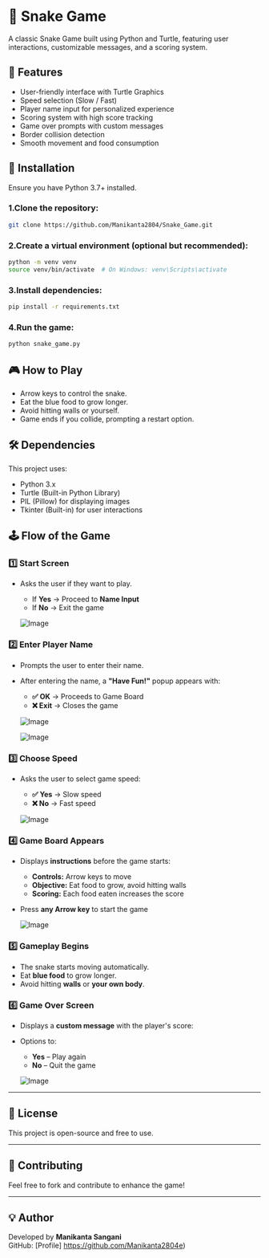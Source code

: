 # 🐍 Snake Game

A classic Snake Game built using Python and Turtle, featuring user interactions, customizable messages, and a scoring system.



## 📌 Features

- User-friendly interface with Turtle Graphics
- Speed selection (Slow / Fast)
- Player name input for personalized experience
- Scoring system with high score tracking
- Game over prompts with custom messages
- Border collision detection
- Smooth movement and food consumption



## 🔧 Installation

Ensure you have Python 3.7+ installed.

### 1.Clone the repository:

```bash
git clone https://github.com/Manikanta2804/Snake_Game.git


```
### 2.Create a virtual environment (optional but recommended):

```bash
python -m venv venv
source venv/bin/activate  # On Windows: venv\Scripts\activate
```
### 3.Install dependencies:

```bash
pip install -r requirements.txt
```
### 4.Run the game:

```bash
python snake_game.py

```


## 🎮 How to Play

- Arrow keys to control the snake.
- Eat the blue food to grow longer.
- Avoid hitting walls or yourself.
- Game ends if you collide, prompting a restart option.
##  🛠️ Dependencies

This project uses:
- Python 3.x
- Turtle (Built-in Python Library)
- PIL (Pillow) for displaying images
- Tkinter (Built-in) for user interactions


## 🕹️ Flow of the Game  

### 1️⃣ Start Screen  
- Asks the user if they want to play.  
  - If **Yes** → Proceed to **Name Input**  
  - If **No** → Exit the game  

  ![Image](https://github.com/user-attachments/assets/fbd80b74-e0f3-44d2-bfa2-6da1cec6a3d9) 

### 2️⃣ Enter Player Name  
- Prompts the user to enter their name.  
- After entering the name, a **"Have Fun!"** popup appears with:  
  - **✅ OK** → Proceeds to Game Board  
  - **❌ Exit** → Closes the game  

  ![Image](https://github.com/user-attachments/assets/5210a40f-8f92-4a1b-a7fd-c5a92b00c728) 

  ![Image](https://github.com/user-attachments/assets/da02ecd1-54c8-46e4-9b43-820e71e271bc)

### 3️⃣ Choose Speed  
- Asks the user to select game speed:  
  - **✅ Yes** → Slow speed  
  - **❌ No** → Fast speed  

  ![Image](https://github.com/user-attachments/assets/34b09f05-2268-4e36-b21c-bd8452bc2ac6) 

### 4️⃣ Game Board Appears  
- Displays **instructions** before the game starts:  
  - **Controls:** Arrow keys to move  
  - **Objective:** Eat food to grow, avoid hitting walls  
  - **Scoring:** Each food eaten increases the score  
- Press **any  Arrow key** to start the game  

  ![Image](https://github.com/user-attachments/assets/c1d98f5b-06de-4b97-be9e-f4524bf0ada6)

### 5️⃣ Gameplay Begins  
- The snake starts moving automatically.  
- Eat **blue food** to grow longer.  
- Avoid hitting **walls** or **your own body**.  

### 6️⃣ Game Over Screen  
- Displays a **custom message** with the player's score:  
- Options to:  
  - **Yes** – Play again  
  - **No** – Quit the game
     
  ![Image](https://github.com/user-attachments/assets/ab21b237-131d-414f-96d2-2bb71e3f4de6)   
 

------

## 📜 License  
This project is open-source and free to use.

---

## 🤝 Contributing  
Feel free to fork and contribute to enhance the game!

---

## 💡 Author  
Developed by **Manikanta Sangani**  
GitHub: [Profile]
https://github.com/Manikanta2804e)

